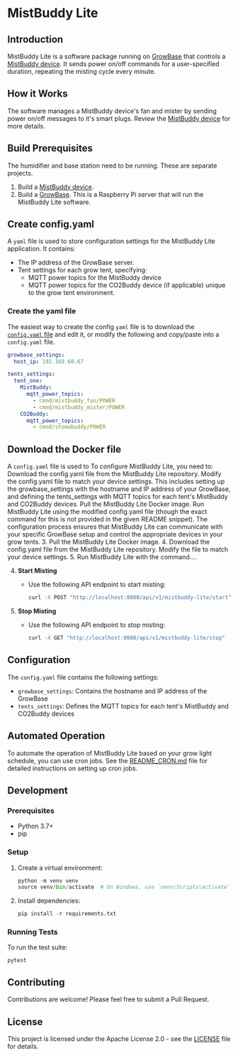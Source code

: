 # MistBuddy Lite

## Introduction

MistBuddy Lite is a software package running on [GrowBase](https://github.com/solarslurpi/GrowBase) that controls a [MistBuddy device](https://github.com/solarslurpi/mistbuddy_device). It sends power on/off commands for a user-specified duration, repeating the misting cycle every minute.

## How it Works

The software manages a MistBuddy device's fan and mister by sending power on/off messages to it's smart plugs. Review the [MistBuddy device](https://github.com/solarslurpi/mistbuddy_device) for more details.


## Build Prerequisites
The humidifier and base station need to be running. These are separate projects.
1. Build a [MistBuddy device](https://github.com/solarslurpi/mistbuddy_lite).
2. Build a [GrowBase](https://github.com/solarslurpi/GrowBase).  This is a Raspberry Pi server that will run the MistBuddy Lite software.


## Create config.yaml
A `yaml` file is used to store configuration settings for the MistBuddy Lite application. It contains:
- The IP address of the GrowBase server.
- Tent settings for each grow tent, specifying:
  - MQTT power topics for the MistBuddy device
  - MQTT power topics for the CO2Buddy device (if applicable)
unique to the grow tent environment.

### Create the yaml file
The easiest way to create the config `yaml` file is to download the [`config.yaml` file](https://github.com/solarslurpi/mistbuddy_lite/blob/main/config.yaml) and edit it, or modify the following and copy/paste into a `config.yaml` file.

```yaml
growbase_settings:
  host_ip: 192.168.68.67

tents_settings:
  tent_one:
    MistBuddy:
      mqtt_power_topics:
        - cmnd/mistbuddy_fan/POWER
        - cmnd/mistbuddy_mister/POWER
    CO2Buddy:
      mqtt_power_topics:
        - cmnd/stomabuddy/POWER
```
## Download the Docker file


A `config.yaml` file is used to
To configure MistBuddy Lite, you need to:
Download the config.yaml file from the MistBuddy Lite repository.
Modify the config.yaml file to match your device settings. This includes setting up the growbase_settings with the hostname and IP address of your GrowBase, and defining the tents_settings with MQTT topics for each tent's MistBuddy and CO2Buddy devices.
Pull the MistBuddy Lite Docker image.
Run MistBuddy Lite using the modified config.yaml file (though the exact command for this is not provided in the given README snippet).
The configuration process ensures that MistBuddy Lite can communicate with your specific GrowBase setup and control the appropriate devices in your grow tents.
3. Pull the MistBuddy Lite Docker image.
4. Download the config.yaml file from the MistBuddy Lite repository. Modify the file to match your device settings.
5. Run MistBuddy Lite with the command....



4. **Start Misting**
   - Use the following API endpoint to start misting:
     ```sh
     curl -X POST "http://localhost:8080/api/v1/mistbuddy-lite/start" -H "Content-Type: application/json" -d '{"duration_on": 30, "name": "MyMistBuddy"}'
     ```

5. **Stop Misting**
   - Use the following API endpoint to stop misting:
     ```sh
     curl -X GET "http://localhost:8080/api/v1/mistbuddy-lite/stop"
     ```

## Configuration

The `config.yaml` file contains the following settings:

- `growbase_settings`: Contains the hostname and IP address of the GrowBase
- `tents_settings`: Defines the MQTT topics for each tent's MistBuddy and CO2Buddy devices

## Automated Operation

To automate the operation of MistBuddy Lite based on your grow light schedule, you can use cron jobs. See the [README_CRON.md](README_CRON.md) file for detailed instructions on setting up cron jobs.

## Development

### Prerequisites

- Python 3.7+
- pip

### Setup

1. Create a virtual environment:
   ```python
   python -m venv venv
   source venv/bin/activate  # On Windows, use `venv\Scripts\activate`
   ```
2. Install dependencies:
   ```python
   pip install -r requirements.txt
   ```

### Running Tests

To run the test suite:

```
pytest
```

## Contributing

Contributions are welcome! Please feel free to submit a Pull Request.

## License

This project is licensed under the Apache License 2.0 - see the [LICENSE](LICENSE) file for details.
